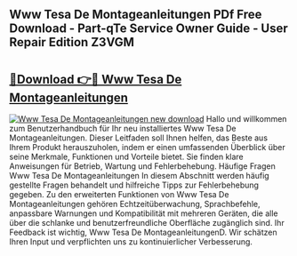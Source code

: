 ## Www Tesa De Montageanleitungen PDf Free Download - Part-qTe Service Owner Guide - User Repair Edition Z3VGM

# <h2><a href="http://df6vc6.blite.top/?on=Www+Tesa+De+Montageanleitungen">🔗Download 👉🔴 Www Tesa De Montageanleitungen</a></h2>

[![Www Tesa De Montageanleitungen new download](https://i.imgur.com/lujVjoI.png)](http://df6vc6.blite.top/?on=Www+Tesa+De+Montageanleitungen)
Hallo und willkommen zum Benutzerhandbuch für Ihr neu installiertes Www Tesa De Montageanleitungen. Dieser Leitfaden soll Ihnen helfen, das Beste aus Ihrem Produkt herauszuholen, indem er einen umfassenden Überblick über seine Merkmale, Funktionen und Vorteile bietet. Sie finden klare Anweisungen für Betrieb, Wartung und Fehlerbehebung. Häufige Fragen Www Tesa De Montageanleitungen In diesem Abschnitt werden häufig gestellte Fragen behandelt und hilfreiche Tipps zur Fehlerbehebung gegeben. Zu den erweiterten Funktionen von Www Tesa De Montageanleitungen gehören Echtzeitüberwachung, Sprachbefehle, anpassbare Warnungen und Kompatibilität mit mehreren Geräten, die alle über die schlanke und benutzerfreundliche Oberfläche zugänglich sind. Ihr Feedback ist wichtig, Www Tesa De MontageanleitungenD. Wir schätzen Ihren Input und verpflichten uns zu kontinuierlicher Verbesserung.
